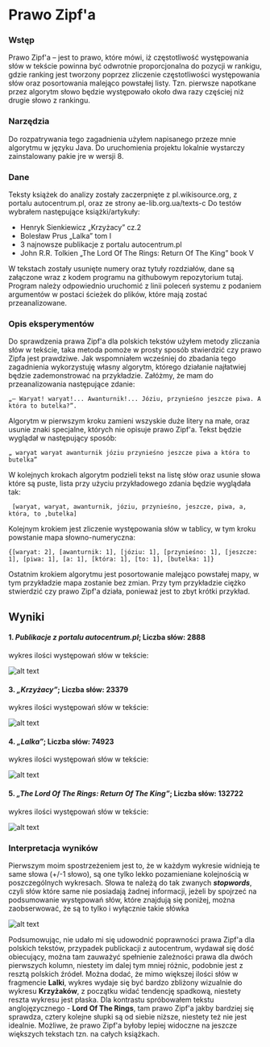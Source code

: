 # Prawo Zipf'a


### Wstęp

Prawo Zipf'a – jest to prawo, które mówi, iż częstotliwość występowania słów w tekście powinna być odwrotnie proporcjonalna do pozycji w rankigu, gdzie ranking jest tworzony poprzez zliczenie częstotliwości występowania słów oraz posortowania malejąco powstałej listy. Tzn. pierwsze napotkane przez algorytm słowo będzie występowało około dwa razy częściej niż drugie słowo z rankingu.


### Narzędzia

Do rozpatrywania tego zagadnienia użyłem napisanego przeze mnie algorytmu w języku Java. Do uruchomienia projektu lokalnie wystarczy zainstalowany pakie jre w wersji 8.


### Dane

Teksty książek do analizy zostały zaczerpnięte z pl.wikisource.org, z portalu autocentrum.pl, oraz ze strony ae-lib.org.ua/texts-c
Do testów wybrałem następujące książki/artykuły:

* Henryk Sienkiewicz „Krzyżacy” cz.2
* Bolesław Prus „Lalka” tom I
* 3 najnowsze publikacje z portalu autocentrum.pl
* John R.R. Tolkien „The Lord Of The Rings: Return Of The King” book V

W tekstach zostały usunięte numery oraz tytuły rozdziałów, dane są załączone wraz z kodem programu na githubowym repozytorium tutaj. Program należy odpowiednio uruchomić z linii poleceń systemu z podaniem argumentów w postaci ścieżek do plików, które mają zostać przeanalizowane.


### Opis eksperymentów

Do sprawdzenia prawa Zipf'a dla polskich tekstów użyłem metody zliczania słów w tekście, taka metoda pomoże w prosty sposób stwierdzić czy prawo Zipfa jest prawdziwe.
	Jak wspomniałem wcześniej do zbadania tego zagadnienia wykorzystuję własny algorytm, którego działanie najłatwiej będzie zademonstrować na przykładzie. Załóżmy, że mam do przeanalizowania następujące zdanie: 

```
„— Waryat! waryat!... Awanturnik!... Józiu, przynieśno jeszcze piwa. A która to butelka?”.
```

Algorytm w pierwszym kroku zamieni wszyskie duże litery na małe, oraz usunie znaki specjalne, których nie opisuje prawo Zipf'a. Tekst będzie wyglądał w następujący sposób:

```
„ waryat waryat awanturnik józiu przynieśno jeszcze piwa a która to butelka”
```

W kolejnych krokach algorytm podzieli tekst na listę słów oraz usunie słowa które są puste, lista przy użyciu przykładowego zdania będzie wyglądała tak:

```
 [waryat, waryat, awanturnik, józiu, przynieśno, jeszcze, piwa, a, która, to ,butelka]
```

Kolejnym krokiem jest zliczenie występowania słów w tablicy, w tym kroku powstanie mapa słowno-numeryczna:

```
{[waryat: 2], [awanturnik: 1], [józiu: 1], [przynieśno: 1], [jeszcze: 1], [piwa: 1], [a: 1], [która: 1], [to: 1], [butelka: 1]}
```

Ostatnim krokiem algorytmu jest posortowanie malejąco powstałej mapy, w tym przykładzie mapa zostanie bez zmian. Przy tym przykładzie ciężko stwierdzić czy prawo Zipf'a działa, ponieważ jest to zbyt krótki przykład.

## Wyniki

#### 1. ***Publikacje z portalu autocentrum.pl***; Liczba słów: 2888

wykres ilości występowań słów w tekście:

![alt text](https://github.com/true-or-false/Zglebianie-danych-projekt/blob/master/img/autocentrum.png?raw=true "Wykres autocentrum")


#### 3. ***„Krzyżacy”***; Liczba słów: 23379

wykres ilości występowań słów w tekście:

![alt text](https://github.com/true-or-false/Zglebianie-danych-projekt/blob/master/img/krzyzacy.png?raw=true "Wykres Krzyżaków")

#### 4. ***„Lalka”***; Liczba słów: 74923

wykres ilości występowań słów w tekście:

![alt text](https://github.com/true-or-false/Zglebianie-danych-projekt/blob/master/img/lalka.png?raw=true "Wykres Lalki")

#### 5. ***„The Lord Of The Rings: Return Of The King”***; Liczba słów: 132722

wykres ilości występowań słów w tekście:

![alt text](https://github.com/true-or-false/Zglebianie-danych-projekt/blob/master/img/lotr.png?raw=true "Wykres LOTR")

### Interpretacja wyników

Pierwszym moim spostrzeżeniem jest to, że w każdym wykresie widnieją te same słowa (+/-1 słowo), są one tylko lekko pozamieniane kolejnością w poszczególnych wykresach. Słowa te należą do tak zwanych ***stopwords***, czyli słów które same nie posiadają żadnej informacji, jeżeli by spojrzeć na podsumowanie występowań słów, które znajdują się poniżej, można zaobserwować, że są to tylko i wyłącznie takie słówka

![alt text](https://github.com/true-or-false/Zglebianie-danych-projekt/blob/master/img/total.png?raw=true "Wykres podsumowania")

Podsumowując, nie udało mi się udowodnić poprawności prawa Zipf'a dla polskich tekstów, przypadek publickacji z autocentrum, wydawał się dość obiecujący, można tam zauważyć spełnienie zależności prawa dla dwóch pierwszych kolumn, niestety im dalej tym mniej różnic, podobnie jest z resztą polskich źródeł. Można dodać, że mimo większej ilości słów w fragmencie **Lalki**, wykres wydaje się być bardzo zbliżony wizualnie do wykresu **Krzyżaków**, z początku widać tendencję spadkową, niestety reszta wykresu jest płaska. Dla kontrastu spróbowałem tekstu anglojęzycznego - **Lord Of The Rings**, tam prawo Zipf'a jakby bardziej się sprawdza, cztery kolejne słupki są od siebie niższe, niestety też nie jest idealnie. Możliwe, że prawo Zipf'a byłoby lepiej widoczne na jeszcze większych tekstach tzn. na całych książkach. 